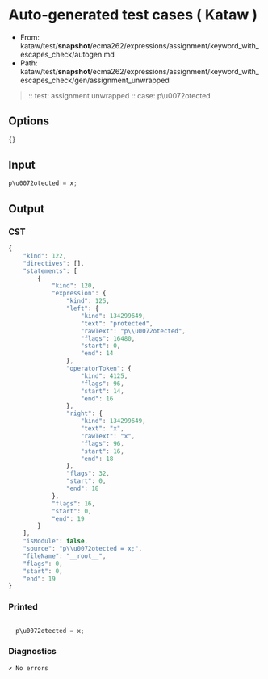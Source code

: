 # Auto-generated test cases ( Kataw )
- From: kataw/test/__snapshot__/ecma262/expressions/assignment/keyword_with_escapes_check/autogen.md
- Path: kataw/test/__snapshot__/ecma262/expressions/assignment/keyword_with_escapes_check/gen/assignment_unwrapped
> :: test: assignment unwrapped
> :: case: p\u0072otected
## Options

`````js
{}
`````
## Input

`````js
p\u0072otected = x;
`````
## Output

### CST

```javascript
{
    "kind": 122,
    "directives": [],
    "statements": [
        {
            "kind": 120,
            "expression": {
                "kind": 125,
                "left": {
                    "kind": 134299649,
                    "text": "protected",
                    "rawText": "p\\u0072otected",
                    "flags": 16480,
                    "start": 0,
                    "end": 14
                },
                "operatorToken": {
                    "kind": 4125,
                    "flags": 96,
                    "start": 14,
                    "end": 16
                },
                "right": {
                    "kind": 134299649,
                    "text": "x",
                    "rawText": "x",
                    "flags": 96,
                    "start": 16,
                    "end": 18
                },
                "flags": 32,
                "start": 0,
                "end": 18
            },
            "flags": 16,
            "start": 0,
            "end": 19
        }
    ],
    "isModule": false,
    "source": "p\\u0072otected = x;",
    "fileName": "__root__",
    "flags": 0,
    "start": 0,
    "end": 19
}
```

### Printed

```javascript

  p\u0072otected = x;

```

### Diagnostics

```javascript
✔ No errors
```

